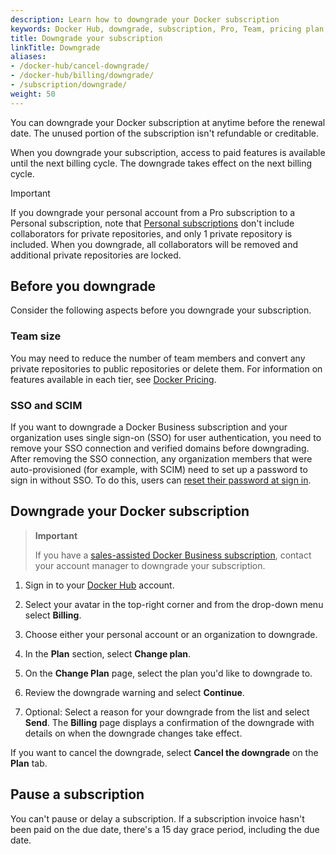 ```yaml
---
description: Learn how to downgrade your Docker subscription
keywords: Docker Hub, downgrade, subscription, Pro, Team, pricing plan, pause subscription, docker core
title: Downgrade your subscription
linkTitle: Downgrade
aliases:
- /docker-hub/cancel-downgrade/
- /docker-hub/billing/downgrade/
- /subscription/downgrade/
weight: 50
---
```


You can downgrade your Docker subscription at anytime before the renewal date. The unused portion of the subscription isn't refundable or creditable.

When you downgrade your subscription, access to paid features is available until the next billing cycle. The downgrade takes effect on the next billing cycle.

> [!IMPORTANT]
>
> If you downgrade your personal account from a Pro subscription to a Personal subscription, note that [Personal subscriptions](details.md#docker-personal) don't include collaborators for private repositories, and only 1 private repository is included. When you downgrade, all collaborators will be removed and additional private repositories are locked.

## Before you downgrade

Consider the following aspects before you downgrade your subscription.

### Team size

You may need to reduce the number of team members and convert any private repositories to public repositories or delete them. For information on features available in each tier, see [Docker Pricing](https://www.docker.com/pricing).

### SSO and SCIM

If you want to downgrade a Docker Business subscription and your organization uses single sign-on (SSO) for user authentication, you need to remove your SSO connection and verified domains before downgrading. After removing the SSO connection, any organization members that were auto-provisioned (for example, with SCIM) need to set up a password to sign in without SSO. To do this, users can [reset their password at sign in](../../accounts/create-account.md#reset-your-password-at-sign-in).

## Downgrade your Docker subscription

>**Important**
>
>If you have a [sales-assisted Docker Business subscription](details.md#sales-assisted), contact your account manager to downgrade your subscription.

1. Sign in to your [Docker Hub](https://hub.docker.com) account.

2. Select your avatar in the top-right corner and from the drop-down menu select **Billing**.

3. Choose either your personal account or an organization to downgrade.

4. In the **Plan** section, select **Change plan**.

5. On the **Change Plan** page, select the plan you'd like to downgrade to.

6. Review the downgrade warning and select **Continue**.

7. Optional: Select a reason for your downgrade from the list and select **Send**.
    The **Billing** page displays a confirmation of the downgrade with details on when the downgrade changes take effect.

If you want to cancel the downgrade, select **Cancel the downgrade** on the **Plan** tab.

## Pause a subscription

You can't pause or delay a subscription. If a subscription invoice hasn't been paid on the due date, there's a 15 day grace period, including the due date.
